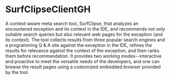 SurfClipseClientGH
==================

A context-aware meta search tool, SurfClipse, that analyzes an encountered exception and its context in the IDE, and recommends not only suitable search queries but also relevant web pages for the exception (and its context). The tool collects results from three popular search engines and a programming Q & A site against the exception in the IDE, refines the results for relevance against the context of the exception, and then ranks them before recommendation. It provides two working modes--interactive and proactive to meet the versatile needs of the developers, and one can browse the result pages using a customized embedded browser provided by the tool. 

